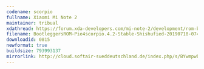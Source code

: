 ```yaml
---
codename: scorpio
fullname: Xiaomi Mi Note 2
maintainer: tribual
xdathread: https://forum.xda-developers.com/mi-note-2/development/rom-bootleggers-t3875691
filename: BootleggersROM-Pie4scorpio.4.2-Stable-Shishufied-20190718-074733.zip
downloadid: 0815
newformat: true
buildsize: 793993137
mirrorlink: http://cloud.softair-sueddeutschland.de/index.php/s/BYwmpwb8pJSicLm
---
```

